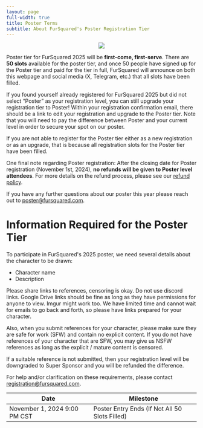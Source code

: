 ```yaml
---
layout: page
full-width: true
title: Poster Terms
subtitle: About FurSquared's Poster Registration Tier
---
```

<div align="center">
  <img src="{{ 'uploads/f2-2023-poster-small.jpg' | relative_url }}" />
</div>

Poster tier for FurSquared 2025 will be **first-come, first-serve**. There are **50 slots** available for the poster tier, and once 50 people have signed up for the Poster tier and paid for the tier in full, FurSquared will announce on both this webpage and social media (X, Telegram, etc.) that all slots have been filled.

If you found yourself already registered for FurSquared 2025 but did not select “Poster” as your registration level, you can still upgrade your registration tier to Poster! Within your registration confirmation email, there should be a link to edit your registration and upgrade to the Poster tier. Note that you will need to pay the difference between Poster and your current level in order to secure your spot on our poster.

If you are not able to register for the Poster tier either as a new registration or as an upgrade, that is because all registration slots for the Poster tier have been filled.

One final note regarding Poster registration: After the closing date for Poster registration (November 1st, 2024), **no refunds will be given to Poster level attendees**. For more details on the refund process, please see our [refund policy](https://fursquared.com/registration/).

If you have any further questions about our poster this year please reach out to [poster@fursquared.com](mailto:poster@fursquared.com).

# Information Required for the Poster Tier
To participate in FurSquared's 2025 poster, we need several details about the character to be drawn:

- Character name
- Description

Please share links to references, censoring is okay. Do not use discord links. Google Drive links should be fine as long as they have permissions for anyone to view. Imgur might work too. We have limited time and cannot wait for emails to go back and forth, so please have links prepared for your character.

Also, when you submit references for your character, please make sure they are safe for work (SFW) and contain no explicit content. If you do not have references of your character that are SFW, you may give us NSFW references as long as the explicit / mature content is censored.

If a suitable reference is not submitted, then your registration level will be downgraded to Super Sponsor and you will be refunded the difference.

For help and/or clarification on these requirements, please contact [registration@fursquared.com](mailto:registration@fursquared.com).

| Date | Milestone |
| --- | --- |
| November 1, 2024 9:00 PM CST | Poster Entry Ends (If Not All 50 Slots Filled)|
